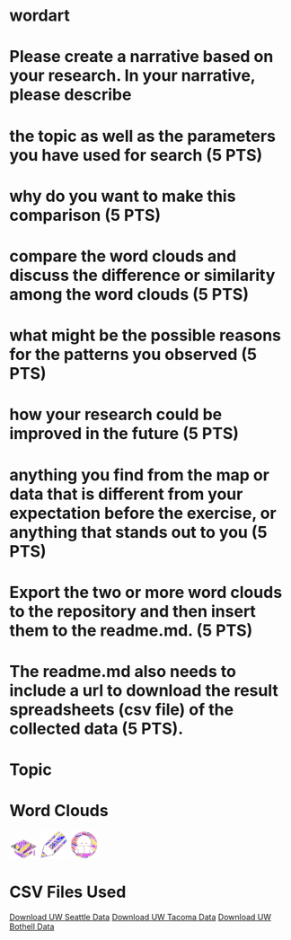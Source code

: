 # wordart
# Please create a narrative based on your research. In your narrative, please describe
# the topic as well as the parameters you have used for search (5 PTS)
# why do you want to make this comparison (5 PTS)
# compare the word clouds and discuss the difference or similarity among the word clouds (5 PTS)
# what might be the possible reasons for the patterns you observed (5 PTS)
# how your research could be improved in the future (5 PTS)
# anything you find from the map or data that is different from your expectation before the exercise, or anything that stands out to you (5 PTS)
# Export the two or more word clouds to the repository and then insert them to the readme.md. (5 PTS)
# The readme.md also needs to include a url to download the result spreadsheets (csv file) of the collected data (5 PTS).

# Topic

# Word Clouds
<img src="/img/UWSeattle.jpeg" alt="UW Seattle Word Cloud" width="50">
<img src="/img/UWTacoma.jpeg" alt="UW Tacoma Word Cloud" width="50">
<img src="/img/UWBothell.jpeg" alt="UW Bothell WOrd Cloud" width="50">

# CSV Files Used
[Download UW Seattle Data](/assets/search-result-1.csv)
[Download UW Tacoma Data](/assets/search-result-2.csv)
[Download UW Bothell Data](/assets/search-result-3.csv)